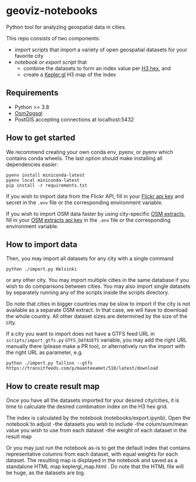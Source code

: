 # geoviz-notebooks

Python tool for analyzing geospatial data in cities.

This repo consists of two components:
- *import* scripts that import a variety of open geospatial datasets for your favorite city
- *notebook or export script* that
  - combine the datasets to form an index value per [H3 hex](https://github.com/uber/h3), and
  - create a [Kepler.gl](https://github.com/keplergl/kepler.gl) H3 map of the index

## Requirements

* Python >= 3.8
* [Osm2pgsql](https://osm2pgsql.org/doc/install.html)
* PostGIS accepting connections at localhost:5432

## How to get started

We recommend creating your own conda env, pyenv, or pyenv which contains conda wheels.
The last option should make installing all dependencies easier:

```
pyenv install miniconda-latest
pyenv local miniconda-latest
pip install -r requirements.txt
```

If you wish to import data from the Flickr API, fill in your
[Flickr api key](https://www.flickr.com/services/api/misc.api_keys.html) and secret
in the `.env` file or the corresponding environment variable.

If you wish to import OSM data faster by using city-specific
[OSM extracts](https://www.interline.io/osm/extracts/), fill in your
[OSM extracts api key](https://app.interline.io/products/osm_extracts/orders/new)
in the `.env` file or the corresponding environment variable.

## How to import data

Then, you may import all datasets for any city with a single command

```
python ./import.py Helsinki
```

or any other city. You may import multiple cities in the same database if you wish to do
comparisons between cities. You may also import single datasets by separately running any of
the scripts inside the scripts directory.

Do note that cities in bigger countries may be slow to import if the city is not available
as a separate OSM extract. In that case, we will have to download the whole country. All other
dataset sizes are determined by the size of the city.

If a city you want to import does not have a GTFS feed URL in `scripts/import_gtfs.py`
`GTFS_DATASETS` variable, you may add the right URL manually there (please make a PR too), or
alternatively run the import with the right URL as parameter, e.g.

```
python ./import.py Tallinn --gtfs https://transitfeeds.com/p/maanteeamet/510/latest/download
```

## How to create result map

Once you have all the datasets imported for your desired city/cities, it is time to calculate
the desired combination index on the H3 hex grid.

The index is calculated by the notebook (notebooks/export.ipynb). Open the notebook to adjust
-the datasets you wish to include
-the colum/sum/mean value you wish to use from each dataset
-the weight of each dataset in the result map

Or you may just run the notebook as-is to get the default index that contains representative
columns from each dataset, with equal weights for each dataset. The resulting map is displayed
in the notebook and saved as a standalone HTML map keplergl_map.html . Do note that the HTML
file will be huge, as the datasets are big.


